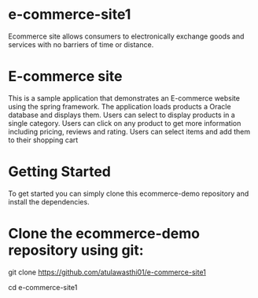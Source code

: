 # e-commerce-site1
Ecommerce site allows consumers to electronically exchange goods and services with no barriers of time or distance.
# E-commerce site
This is a sample application that demonstrates an E-commerce website using the spring framework. The application loads products a Oracle database and displays them. Users can select to display products in a single category. Users can click on any product to get more information including pricing, reviews and rating. Users can select items and add them to their shopping cart
# Getting Started
To get started you can simply clone this ecommerce-demo repository and install the dependencies.

# Clone the ecommerce-demo repository using git:

git clone https://github.com/atulawasthi01/e-commerce-site1

cd e-commerce-site1
